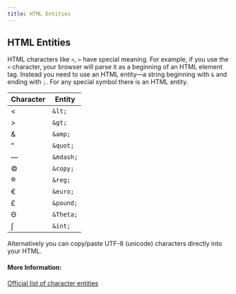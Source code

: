 ```yaml
---
title: HTML Entities
---
```

## HTML Entities

HTML characters like ```<```, ```>``` have special meaning. For example, if you use the ```<``` character, your browser will parse it as a beginning of an HTML element tag. Instead you need to use an HTML entity&mdash;a string beginning with ```&``` and ending with ```;```. For any special symbol there is an HTML entity.

| Character | Entity        |
|-----------|---------------|
| <         | ```&lt;```    |
| >         | ```&gt;```    |
| &amp;     | ```&amp;```   |
| &quot;    | ```&quot;```  |
| &mdash;   | ```&mdash;``` |
| &copy;    | ```&copy;```  |
| &reg;     | ```&reg;```   |
| &euro;    | ```&euro;```  |
| &pound;   | ```&pound;``` |
| &Theta;   | ```&Theta;``` |
| &int;     | ```&int;```   |

Alternatively you can copy/paste UTF-8 (unicode) characters directly into your HTML.

#### More Information:
[Official list of character entities](https://dev.w3.org/html5/html-author/charref)


